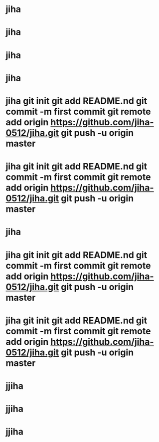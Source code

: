 # jiha
# jiha
# jiha
# jiha
# jiha git init git add README.nd git commit -m first commit git remote add origin https://github.com/jiha-0512/jiha.git git push -u origin master
# jiha git init git add README.nd git commit -m first commit git remote add origin https://github.com/jiha-0512/jiha.git git push -u origin master
# jiha
# jiha git init git add README.nd git commit -m first commit git remote add origin https://github.com/jiha-0512/jiha.git git push -u origin master
# jiha git init git add README.nd git commit -m first commit git remote add origin https://github.com/jiha-0512/jiha.git git push -u origin master
# jjiha
# jjiha
# jjiha
